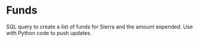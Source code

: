 # Funds
SQL query to create a list of funds for Sierra and the amount expended.  Use with Python code to push updates.
